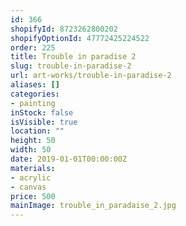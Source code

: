 ```yaml
---
id: 366
shopifyId: 8723262800202
shopifyOptionId: 47772425224522
order: 225
title: Trouble in paradise 2
slug: trouble-in-paradise-2
url: art-works/trouble-in-paradise-2
aliases: []
categories:
- painting
inStock: false
isVisible: true
location: ""
height: 50
width: 50
date: 2019-01-01T00:00:00Z
materials:
- acrylic
- canvas
price: 500
mainImage: trouble_in_paradaise_2.jpg
---
```

